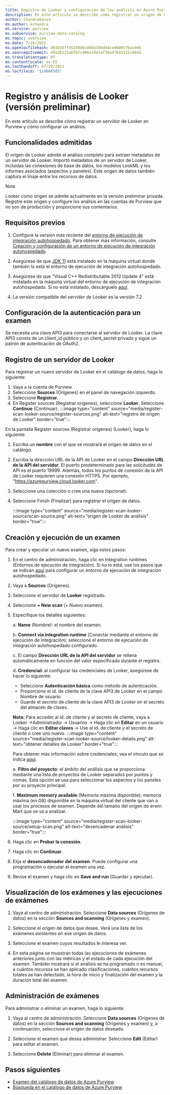 ```yaml
---
title: Registro de Looker y configuración de los análisis en Azure Purview
description: En este artículo se describe cómo registrar un origen de Looker en Azure Purview y cómo configurar un análisis.
author: chandrakavya
ms.author: kchandra
ms.service: purview
ms.subservice: purview-data-catalog
ms.topic: overview
ms.date: 7/16/2021
ms.openlocfilehash: 903435ff45249d0c066b386d84ce060057bac666
ms.sourcegitcommit: d9a2b122a6fb7c406e19e2af30a47643122c04da
ms.translationtype: HT
ms.contentlocale: es-ES
ms.lasthandoff: 07/24/2021
ms.locfileid: "114666585"
---
```

# <a name="register-and-scan-lookerpreview"></a>Registro y análisis de Looker (versión preliminar)

En este artículo se describe cómo registrar un servidor de Looker en Purview y cómo configurar un análisis.

## <a name="supported-capabilities"></a>Funcionalidades admitidas

El origen de Looker admite el análisis completo para extraer metadatos de un servidor de Looker. Importó metadatos de un servidor de Looker, incluidas las conexiones de base de datos, los modelos LookML y los informes asociados (aspectos y paneles). Este origen de datos también captura el linaje entre los recursos de datos.

> [!Note]
> Looker como origen se admite actualmente en la versión preliminar privada. Registre este origen y configure los análisis en las cuentas de Purview que no son de producción y proporcione sus comentarios.

## <a name="prerequisites"></a>Requisitos previos

1.  Configure la versión más reciente del [entorno de ejecución de integración autohospedado](https://www.microsoft.com/download/details.aspx?id=39717).
    Para obtener más información, consulte [Creación y configuración de un entorno de ejecución de integración autohospedado](../data-factory/create-self-hosted-integration-runtime.md).

2.  Asegúrese de que [JDK 11](https://www.oracle.com/java/technologies/javase-jdk11-downloads.html) está instalado en la máquina virtual donde también lo está el entorno de ejecución de integración autohospedado.

3.  Asegúrese de que \"Visual C++ Redistributable 2012 Update 4\" está instalado en la máquina virtual del entorno de ejecución de integración autohospedado. Si no está instalado, descárguelo [aquí](https://www.microsoft.com/download/details.aspx?id=30679).

4.  La versión compatible del servidor de Looker es la versión 7.2

## <a name="setting-up-authentication-for-a-scan"></a>Configuración de la autenticación para un examen

Se necesita una clave API3 para conectarse al servidor de Looker. La clave API3 consta de un client_id público y un client_secret privado y sigue un patrón de autenticación de OAuth2.

## <a name="register-a-looker-server"></a>Registro de un servidor de Looker

Para registrar un nuevo servidor de Looker en el catálogo de datos, haga lo siguiente:

1. Vaya a la cuenta de Purview.
2. Seleccione **Sources** (Orígenes) en el panel de navegación izquierdo.
3. Seleccione **Registrar.**
4. En Register sources (Registrar orígenes), seleccione **Looker**. Seleccione **Continue** (Continuar).
    :::image type="content" source="media/register-scan-looker-source/register-sources.png" alt-text="registro de origen de Looker" border="true":::


En la pantalla Register sources (Registrar orígenes) (Looker), haga lo siguiente:

1. Escriba un **nombre** con el que se mostrará el origen de datos en el catálogo.

2. Escriba la dirección URL de la API de Looker en el campo **Dirección URL de la API del servidor**. El puerto predeterminado para las solicitudes de API es el puerto 19999. Además, todos los puntos de conexión de la API de Looker requieren una conexión HTTPS. Por ejemplo, "https://azurepurview.cloud.looker.com".

3. Seleccione una colección o cree una nueva (opcional).

4. Seleccione Finish (Finalizar) para registrar el origen de datos.

    :::image type="content" source="media/register-scan-looker-source/scan-source.png" alt-text="origen de Looker de análisis" border="true":::

## <a name="creating-and-running-a-scan"></a>Creación y ejecución de un examen

Para crear y ejecutar un nuevo examen, siga estos pasos:

1. En el centro de administración, haga clic en Integration runtimes (Entornos de ejecución de integración). Si no lo está, use los pasos que se indican [aquí](./manage-integration-runtimes.md) para configurar un entorno de ejecución de integración autohospedado.

2. Vaya a **Sources** (Orígenes).

3. Seleccione el servidor de **Looker** registrado.

4. Seleccione **+ New scan** (+ Nuevo examen).

5. Especifique los detalles siguientes:

    a.  **Name** (Nombre): el nombre del examen.

    b.  **Connect via integration runtime** (Conectar mediante el entorno de ejecución de integración): seleccione el entorno de ejecución de integración autohospedado configurado.

    c.  El campo **Dirección URL de la API del servidor** se rellena automáticamente en función del valor especificado durante el registro.

    d.  **Credencial:** al configurar las credenciales de Looker, asegúrese de hacer lo siguiente:

    - Seleccione **Autenticación básica** como método de autenticación.
    - Proporcione el id. de cliente de la clave API3 de Looker en el campo Nombre de usuario.
    - Guarde el secreto de cliente de la clave API3 de Looker en el secreto del almacén de claves.

    **Nota:** Para acceder al id. de cliente y al secreto de cliente, vaya a Looker -\>Administrador -\> Usuarios -\> Haga clic en **Editar** en un usuario -\> Haga clic en **Editar claves** -\> Use el id. de cliente y el secreto de cliente o cree uno nuevo.
    :::image type="content" source="media/register-scan-looker-source/looker-details.png" alt-text="obtener detalles de Looker" border="true":::
    

    Para obtener más información sobre credenciales, vea el vínculo que se indica [aquí](manage-credentials.md).

    e.  **Filtro del proyecto**: el ámbito del análisis que se proporciona mediante una lista de proyectos de Looker separados por puntos y comas. Esta opción se usa para seleccionar los aspectos y los paneles por su proyecto principal.

    f.  **Maximum memory available** (Memoria máxima disponible): memoria máxima (en GB) disponible en la máquina virtual del cliente que van a usar los procesos de examen. Depende del tamaño del origen de erwin Mart que se va a analizar.

    :::image type="content" source="media/register-scan-looker-source/setup-scan.png" alt-text="desencadenar análisis" border="true":::

6. Haga clic en **Probar la conexión**.

7. Haga clic en **Continuar**.

8. Elija el **desencadenador del examen**. Puede configurar una programación o ejecutar el examen una vez.

9. Revise el examen y haga clic en **Save and run** (Guardar y ejecutar).

## <a name="viewing-your-scans-and-scan-runs"></a>Visualización de los exámenes y las ejecuciones de exámenes

1. Vaya al centro de administración. Seleccione **Data sources** (Orígenes de datos) en la sección **Sources and scanning** (Orígenes y examen).

2. Seleccione el origen de datos que desee. Verá una lista de los exámenes existentes en ese origen de datos.

3. Seleccione el examen cuyos resultados le interesa ver.

4. En esta página se muestran todas las ejecuciones de exámenes anteriores junto con las métricas y el estado de cada ejecución del examen. También mostrará si el análisis se ha programado o es manual, a cuántos recursos se han aplicado clasificaciones, cuántos recursos totales se han detectado, la hora de inicio y finalización del examen y la duración total del examen.

## <a name="manage-your-scans"></a>Administración de exámenes

Para administrar o eliminar un examen, haga lo siguiente:

1. Vaya al centro de administración. Seleccione **Data sources** (Orígenes de datos) en la sección **Sources and scanning** (Orígenes y examen) y, a continuación, seleccione el origen de datos deseado.

2. Seleccione el examen que desea administrar. Seleccione **Edit** (Editar) para editar el examen.

3. Seleccione **Delete** (Eliminar) para eliminar el examen.

## <a name="next-steps"></a>Pasos siguientes

- [Examen del catálogo de datos de Azure Purview](how-to-browse-catalog.md)
- [Búsqueda en el catálogo de datos de Azure Purview](how-to-search-catalog.md)
